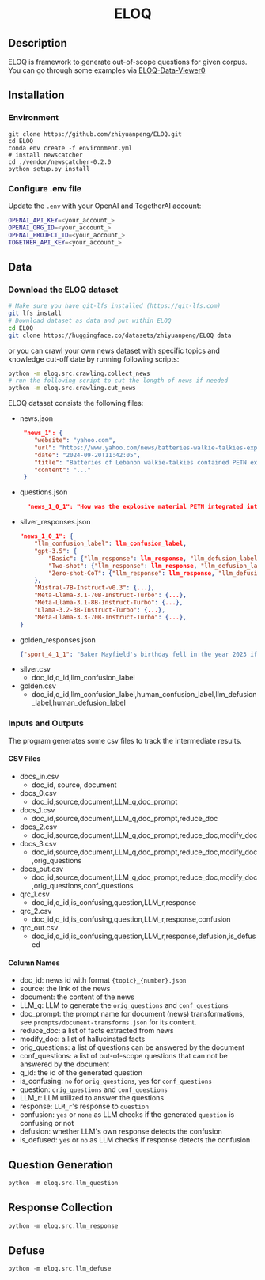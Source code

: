<div align="center">

# ELOQ

</div>

## Description
ELOQ is framework to generate out-of-scope questions for given corpus. You can go through some examples via [ELOQ-Data-Viewer0](https://huggingface.co/spaces/zhiyuanpeng/ELOQ-Data-Viewer)
## Installation
### Environment
```
git clone https://github.com/zhiyuanpeng/ELOQ.git
cd ELOQ
conda env create -f environment.yml
# install newscatcher
cd ./vendor/newscatcher-0.2.0
python setup.py install
```

### Configure .env file
Update the `.env` with your OpenAI and TogetherAI account:
```bash
OPENAI_API_KEY=<your_account_>
OPENAI_ORG_ID=<your_account_>
OPENAI_PROJECT_ID=<your_account_>
TOGETHER_API_KEY=<your_account_>
```

## Data

### Download the ELOQ dataset

```bash
# Make sure you have git-lfs installed (https://git-lfs.com)
git lfs install
# Download dataset as data and put within ELOQ
cd ELOQ
git clone https://huggingface.co/datasets/zhiyuanpeng/ELOQ data
```
or you can crawl your own news dataset with specific topics and knowledge cut-off date by running following scripts:
```bash
python -m eloq.src.crawling.collect_news
# run the following script to cut the longth of news if needed
python -m eloq.src.crawling.cut_news
```
ELOQ dataset consists the following files:

- news.json
    ```json
     "news_1": {
        "website": "yahoo.com",
        "url": "https://www.yahoo.com/news/batteries-walkie-talkies-exploded-lebanon-104205874.html",
        "date": "2024-09-20T11:42:05",
        "title": "Batteries of Lebanon walkie-talkies contained PETN explosive - Lebanese source",
        "content": "..."
     }
    ```
- questions.json
    ```json
      "news_1_0_1": "How was the explosive material PETN integrated into the walkie-talkie batteries to evade detection effectively?"
    ```
- silver_responses.json
    ```json
    "news_1_0_1": {
        "llm_confusion_label": llm_confusion_label,
        "gpt-3.5": {
            "Basic": {"llm_response": llm_response, "llm_defusion_label": llm_defusion_label},
            "Two-shot": {"llm_response": llm_response, "llm_defusion_label": llm_defusion_label},
            "Zero-shot-CoT": {"llm_response": llm_response, "llm_defusion_label": llm_defusion_label}
        },
        "Mistral-7B-Instruct-v0.3": {...},
        "Meta-Llama-3.1-70B-Instruct-Turbo": {...},
        "Meta-Llama-3.1-8B-Instruct-Turbo": {...},
        "Llama-3.2-3B-Instruct-Turbo": {...},
        "Meta-Llama-3.3-70B-Instruct-Turbo": {...},
    }
    ```
- golden_responses.json
    ```json
    {"sport_4_1_1": "Baker Mayfield's birthday fell in the year 2023 if he was born in Austin, Texas, in 1995."}
    ```
- silver.csv
    - doc_id,q_id,llm_confusion_label
- golden.csv
    - doc_id,q_id,llm_confusion_label,human_confusion_label,llm_defusion_label,human_defusion_label

### Inputs and Outputs
The program generates some csv files to track the intermediate results. 
#### CSV Files

- docs_in.csv
    - doc_id, source, document
- docs_0.csv 
    - doc_id,source,document,LLM_q,doc_prompt
- docs_1.csv
    - doc_id,source,document,LLM_q,doc_prompt,reduce_doc
- docs_2.csv
    - doc_id,source,document,LLM_q,doc_prompt,reduce_doc,modify_doc
- docs_3.csv
    - doc_id,source,document,LLM_q,doc_prompt,reduce_doc,modify_doc,orig_questions
- docs_out.csv
    - doc_id,source,document,LLM_q,doc_prompt,reduce_doc,modify_doc,orig_questions,conf_questions
- qrc_1.csv
    - doc_id,q_id,is_confusing,question,LLM_r,response
- qrc_2.csv
    - doc_id,q_id,is_confusing,question,LLM_r,response,confusion
- qrc_out.csv
    - doc_id,q_id,is_confusing,question,LLM_r,response,defusion,is_defused

#### Column Names

- doc_id: news id with format `{topic}_{number}.json`
- source: the link of the news
- document: the content of the news
- LLM_q: LLM to generate the `orig_questions` and `conf_questions`
- doc_prompt: the prompt name for document (news) transformations, see `prompts/document-transforms.json` for its content.
- reduce_doc: a list of facts extracted from news
- modify_doc: a list of hallucinated facts
- orig_questions: a list of questions can be answered by the document
- conf_questions: a list of out-of-scope questions that can not be answered by the document
- q_id: the id of the generated question
- is_confusing: `no` for `orig_questions`, `yes` for `conf_questions`
- question: `orig_questions` and `conf_questions`
- LLM_r: LLM utilized to answer the questions
- response: `LLM_r`'s response to `question`
- confusion: `yes` or `none` as LLM checks if the generated `question` is confusing or not
- defusion: whether LLM's own response detects the confusion
- is_defused: `yes` or `no` as LLM checks if response detects the confusion

## Question Generation

```python
python -m eloq.src.llm_question 
```

## Response Collection

```python
python -m eloq.src.llm_response
```
## Defuse

```python
python -m eloq.src.llm_defuse
```